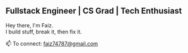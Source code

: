 ## **Fullstack Engineer | CS Grad | Tech Enthusiast**

Hey there, I'm Faiz.<br>
I build stuff, break it, then fix it.

📫 To connect: [faiz74787@gmail.com](mailto:faiz74787@gmail.com)


<!--
**faiz877/faiz877** is a ✨ _special_ ✨ repository because its `README.md` (this file) appears on your GitHub profile.

Here are some ideas to get you started:

- 🔭 I’m currently working on ...
- 🌱 I’m currently learning ...
- 👯 I’m looking to collaborate on ...
- 🤔 I’m looking for help with ...
- 💬 Ask me about ...
- 📫 How to reach me: ...
- 😄 Pronouns: ...
- ⚡ Fun fact: ...
-->

